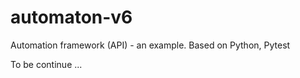 # automaton-v6
Automation framework (API) - an example. Based on Python, Pytest

To be continue ...
